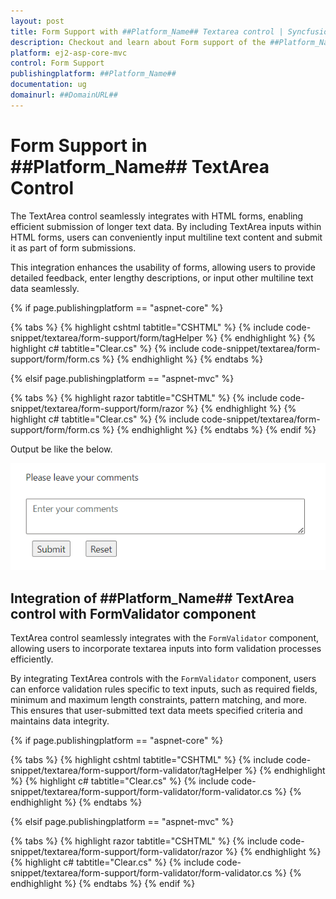 ```yaml
---
layout: post
title: Form Support with ##Platform_Name## Textarea control | Syncfusion
description: Checkout and learn about Form support of the ##Platform_Name## Textarea control of Syncfusion Essential JS 2 and more details.
platform: ej2-asp-core-mvc
control: Form Support
publishingplatform: ##Platform_Name##
documentation: ug
domainurl: ##DomainURL##
---
```


# Form Support in ##Platform_Name## TextArea Control

The TextArea control seamlessly integrates with HTML forms, enabling efficient submission of longer text data. By including TextArea inputs within HTML forms, users can conveniently input multiline text content and submit it as part of form submissions.

This integration enhances the usability of forms, allowing users to provide detailed feedback, enter lengthy descriptions, or input other multiline text data seamlessly.

{% if page.publishingplatform == "aspnet-core" %}

{% tabs %}
{% highlight cshtml tabtitle="CSHTML" %}
{% include code-snippet/textarea/form-support/form/tagHelper %}
{% endhighlight %}
{% highlight c# tabtitle="Clear.cs" %}
{% include code-snippet/textarea/form-support/form/form.cs %}
{% endhighlight %}
{% endtabs %}

{% elsif page.publishingplatform == "aspnet-mvc" %}

{% tabs %}
{% highlight razor tabtitle="CSHTML" %}
{% include code-snippet/textarea/form-support/form/razor %}
{% endhighlight %}
{% highlight c# tabtitle="Clear.cs" %}
{% include code-snippet/textarea/form-support/form/form.cs %}
{% endhighlight %}
{% endtabs %}
{% endif %}

Output be like the below.

![textarea](./images/textarea-form.png)

## Integration of ##Platform_Name## TextArea control with FormValidator component

TextArea control seamlessly integrates with the `FormValidator` component, allowing users to incorporate textarea inputs into form validation processes efficiently.

By integrating TextArea controls with the `FormValidator` component, users can enforce validation rules specific to text inputs, such as required fields, minimum and maximum length constraints, pattern matching, and more. This ensures that user-submitted text data meets specified criteria and maintains data integrity.

{% if page.publishingplatform == "aspnet-core" %}

{% tabs %}
{% highlight cshtml tabtitle="CSHTML" %}
{% include code-snippet/textarea/form-support/form-validator/tagHelper %}
{% endhighlight %}
{% highlight c# tabtitle="Clear.cs" %}
{% include code-snippet/textarea/form-support/form-validator/form-validator.cs %}
{% endhighlight %}
{% endtabs %}

{% elsif page.publishingplatform == "aspnet-mvc" %}

{% tabs %}
{% highlight razor tabtitle="CSHTML" %}
{% include code-snippet/textarea/form-support/form-validator/razor %}
{% endhighlight %}
{% highlight c# tabtitle="Clear.cs" %}
{% include code-snippet/textarea/form-support/form-validator/form-validator.cs %}
{% endhighlight %}
{% endtabs %}
{% endif %}

